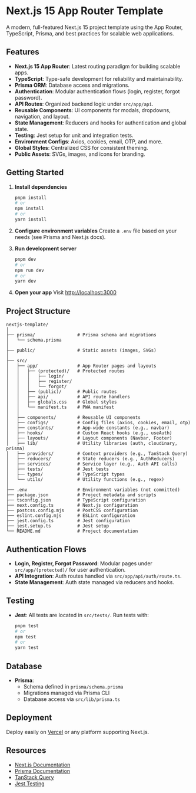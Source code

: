 # Next.js 15 App Router Template

A modern, full-featured Next.js 15 project template using the App Router, TypeScript, Prisma, and best practices for scalable web applications.

## Features

- **Next.js 15 App Router**: Latest routing paradigm for building scalable apps.
- **TypeScript**: Type-safe development for reliability and maintainability.
- **Prisma ORM**: Database access and migrations.
- **Authentication**: Modular authentication flows (login, register, forgot password).
- **API Routes**: Organized backend logic under `src/app/api`.
- **Reusable Components**: UI components for modals, dropdowns, navigation, and layout.
- **State Management**: Reducers and hooks for authentication and global state.
- **Testing**: Jest setup for unit and integration tests.
- **Environment Configs**: Axios, cookies, email, OTP, and more.
- **Global Styles**: Centralized CSS for consistent theming.
- **Public Assets**: SVGs, images, and icons for branding.

## Getting Started

1.  **Install dependencies**
    ```bash
    pnpm install
    # or
    npm install
    # or
    yarn install
    ```

2.  **Configure environment variables**
    Create a `.env` file based on your needs (see Prisma and Next.js docs).

3.  **Run development server**
    ```bash
    pnpm dev
    # or
    npm run dev
    # or
    yarn dev
    ```

4.  **Open your app**
    Visit [http://localhost:3000](http://localhost:3000)

## Project Structure

```
nextjs-template/
│
├── prisma/                # Prisma schema and migrations
│   └── schema.prisma
│
├── public/                # Static assets (images, SVGs)
│
├── src/
│   ├── app/               # App Router pages and layouts
│   │   ├── (protected)/   # Protected routes
│   │   │   ├── login/
│   │   │   ├── register/
│   │   │   └── forgot/
│   │   ├── (public)/      # Public routes
│   │   ├── api/           # API route handlers
│   │   ├── globals.css    # Global styles
│   │   └── manifest.ts    # PWA manifest
│   │
│   ├── components/        # Reusable UI components
│   ├── configs/           # Config files (axios, cookies, email, otp)
│   ├── constants/         # App-wide constants (e.g., navbar)
│   ├── hooks/             # Custom React hooks (e.g., useAuth)
│   ├── layouts/           # Layout components (Navbar, Footer)
│   ├── lib/               # Utility libraries (auth, cloudinary, prisma)
│   ├── providers/         # Context providers (e.g., TanStack Query)
│   ├── reducers/          # State reducers (e.g., AuthReducers)
│   ├── services/          # Service layer (e.g., Auth API calls)
│   ├── tests/             # Jest tests
│   ├── types/             # TypeScript types
│   └── utils/             # Utility functions (e.g., regex)
│
├── .env                   # Environment variables (not committed)
├── package.json           # Project metadata and scripts
├── tsconfig.json          # TypeScript configuration
├── next.config.ts         # Next.js configuration
├── postcss.config.mjs     # PostCSS configuration
├── eslint.config.mjs      # ESLint configuration
├── jest.config.ts         # Jest configuration
├── jest.setup.ts          # Jest setup
└── README.md              # Project documentation
```

## Authentication Flows

- **Login, Register, Forgot Password**: Modular pages under `src/app/(protected)/` for user authentication.
- **API Integration**: Auth routes handled via `src/app/api/auth/route.ts`.
- **State Management**: Auth state managed via reducers and hooks.

## Testing

- **Jest**: All tests are located in `src/tests/`.
  Run tests with:
  ```bash
  pnpm test
  # or
  npm test
  # or
  yarn test
  ```

## Database

- **Prisma**:
  - Schema defined in `prisma/schema.prisma`
  - Migrations managed via Prisma CLI
  - Database access via `src/lib/prisma.ts`

## Deployment

Deploy easily on [Vercel](https://vercel.com/) or any platform supporting Next.js.

## Resources

- [Next.js Documentation](https://nextjs.org/docs)
- [Prisma Documentation](https://www.prisma.io/docs)
- [TanStack Query](https://tanstack.com/query/latest)
- [Jest Testing](https://jestjs.io/docs/getting-started)
